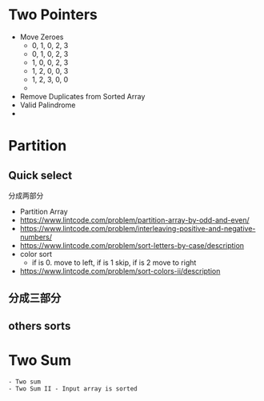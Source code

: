 # Two Pointers

- Move Zeroes
    - 0, 1, 0, 2, 3
    - 0, 1, 0, 2, 3
    - 1, 0, 0, 2, 3
    - 1, 2, 0, 0, 3
    - 1, 2, 3, 0, 0
    - 
- Remove Duplicates from Sorted Array
- Valid Palindrome
- 
# Partition
## Quick select
分成两部分
- Partition Array
- https://www.lintcode.com/problem/partition-array-by-odd-and-even/
- https://www.lintcode.com/problem/interleaving-positive-and-negative-numbers/
- https://www.lintcode.com/problem/sort-letters-by-case/description
- color sort
    - if is 0. move to left, if is 1 skip, if is 2 move to  right
- https://www.lintcode.com/problem/sort-colors-ii/description

## 分成三部分
## others sorts
 

#  Two Sum
    - Two sum
    - Two Sum II - Input array is sorted